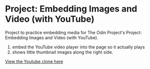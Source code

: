 # Project: Embedding Images and Video (with YouTube)

Project to practice embedding media for The Odin Project's Project: Embedding Images and Video (with YouTube).
1. embed the YouTube video player into the page so it actually plays 
2. shows little thumbnail images along the right side.

[View the Youtube clone here](http://htmlpreview.github.io/?https://github.com/StefanieWang/embedding-media/blob/master/index.html)
